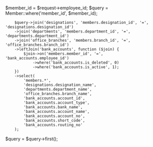 $member_id = $request->employee_id;
        $query = Member::where('member_id', $member_id);

        $query->join('designations', 'members.designation_id', '=', 'designations.designation_id')
        ->join('departments', 'members.department_id', '=', 'departments.department_id')
        ->join('office_branches', 'members.branch_id', '=', 'office_branches.branch_id')
        ->leftJoin('bank_accounts', function ($join) {
            $join->on('members.member_id', '=', 'bank_accounts.employee_id')
                ->where('bank_accounts.is_deleted', 0)
                ->where('bank_accounts.is_active', 1);
        })
        ->select(
            'members.*',
            'designations.designation_name',
            'departments.department_name',
            'office_branches.branch_name',
            'bank_accounts.account_id',
            'bank_accounts.account_type',
            'bank_accounts.bank_name',
            'bank_accounts.account_name',
            'bank_accounts.account_no',
            'bank_accounts.short_code',
            'bank_accounts.routing_no'
        );

 $query = $query->first();

